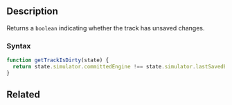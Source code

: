 ## Description

Returns a `boolean` indicating whether the track has unsaved changes.

### Syntax

```js
function getTrackIsDirty(state) {
  return state.simulator.committedEngine !== state.simulator.lastSavedEngine;
}
```

## Related

